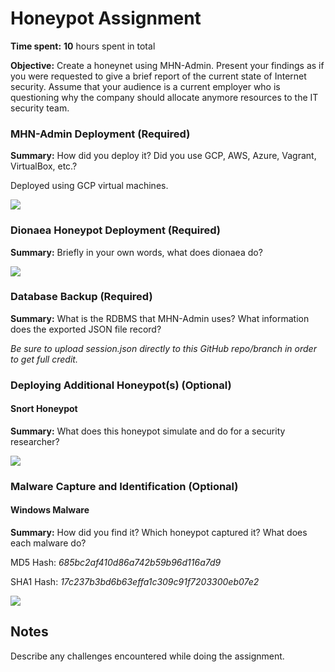 # Honeypot Assignment

**Time spent:** **10** hours spent in total

**Objective:** Create a honeynet using MHN-Admin. Present your findings as if you were requested to give a brief report of the current state of Internet security. Assume that your audience is a current employer who is questioning why the company should allocate anymore resources to the IT security team.

### MHN-Admin Deployment (Required)

**Summary:** How did you deploy it? Did you use GCP, AWS, Azure, Vagrant, VirtualBox, etc.?

Deployed using GCP virtual machines.

<img src="mhn-admin.mov">

### Dionaea Honeypot Deployment (Required)

**Summary:** Briefly in your own words, what does dionaea do?

<img src="dionaea-honeypot.mov">

### Database Backup (Required) 

**Summary:** What is the RDBMS that MHN-Admin uses? What information does the exported JSON file record?

*Be sure to upload session.json directly to this GitHub repo/branch in order to get full credit.*

### Deploying Additional Honeypot(s) (Optional)

#### Snort Honeypot

**Summary:** What does this honeypot simulate and do for a security researcher?

<img src="snort-honeypot.mov">

### Malware Capture and Identification (Optional)

#### Windows Malware

**Summary:** How did you find it? Which honeypot captured it? What does each malware do?

MD5 Hash: *685bc2af410d86a742b59b96d116a7d9*

SHA1 Hash: *17c237b3bd6b63effa1c309c91f7203300eb07e2*

<img src="windows-malware.mov">

## Notes

Describe any challenges encountered while doing the assignment.
